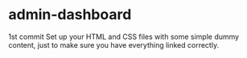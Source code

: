 # admin-dashboard

1st commit Set up your HTML and CSS files with some simple dummy content, just to make sure you have everything linked correctly.